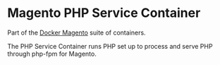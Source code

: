 # Magento PHP Service Container

Part of the [Docker Magento](https://github.com/bredvnet/docker-magento)
suite of containers.

The PHP Service Container runs PHP set up to process and serve PHP through
php-fpm for Magento.
